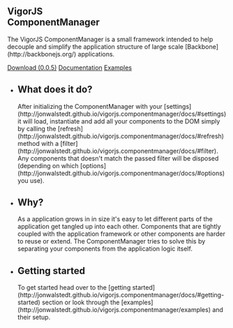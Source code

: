 <section class="hero-unit">
<div class="hero-unit__content">
<h1>VigorJS <br/>ComponentManager</h1>
<p>The VigorJS ComponentManager is a small framework intended to help decouple and simplify the application structure of large scale [Backbone](http://backbonejs.org/) applications.</p>

<div class="hero-unit__links">
<a href="http://jonwalstedt.github.io/vigorjs.componentmanager/js/vigorjs.componentmanager.min.js">Download (0.0.5)</a>
<a href="http://jonwalstedt.github.io/vigorjs.componentmanager/docs/">Documentation</a>
<a href="http://jonwalstedt.github.io/vigorjs.componentmanager/examples/">Examples</a>
</div>
</div>
</section>

<section class="about">
  <ul>
    <li>
      <h2>What does it do?</h2>
      <p>After initializing the ComponentManager with your [settings](http://jonwalstedt.github.io/vigorjs.componentmanager/docs/#settings) it will load, instantiate and add all your components to the DOM simply by calling the [refresh](http://jonwalstedt.github.io/vigorjs.componentmanager/docs/#refresh) method with a [filter](http://jonwalstedt.github.io/vigorjs.componentmanager/docs/#filter). Any components that doesn't match the passed filter will be disposed (depending on which [options](http://jonwalstedt.github.io/vigorjs.componentmanager/docs/#options) you use).</p>
    </li>
    <li>
      <h2>Why?</h2>
      <p>As a application grows in in size it's easy to let different parts of the application get tangled up into each other. Components that are tightly coupled with the application framework or other components are harder to reuse or extend. The ComponentManager tries to solve this by separating your components from the application logic itself.</p>
    </li>
    <li>
      <h2>Getting started</h2>
      <p>To get started head over to the [getting started](http://jonwalstedt.github.io/vigorjs.componentmanager/docs/#getting-started) section or look through the [examples](http://jonwalstedt.github.io/vigorjs.componentmanager/examples) and their setup.</p>
    </li>
  </ul>
</section>